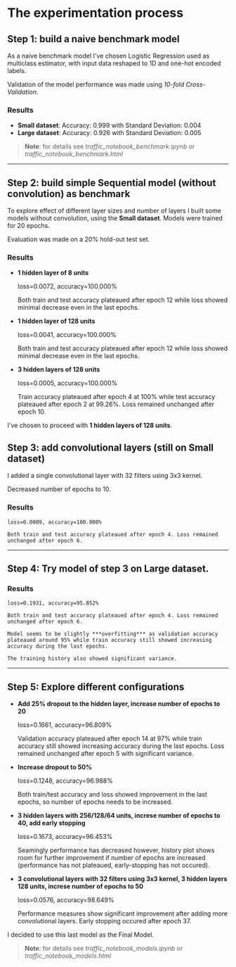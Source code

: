 # The experimentation process

## Step 1: build a naive benchmark model

As a naive benchmark model I've chosen Logistic Regression used as multiclass estimator, with input data reshaped to 1D and one-hot encoded labels.

Validation of the model performance was made using *10-fold Cross-Validation*.

### Results
- **Small dataset**: Accuracy: 0.999 with Standard Deviation: 0.004
- **Large dataset**: Accuracy: 0.926 with Standard Deviation: 0.005

>**Note**: for details see *traffic_notebook_benchmark.ipynb* or *traffic_notebook_benchmark.html*

---

## Step 2: build simple Sequential model (without convolution) as benchmark

To explore effect of different layer sizes and number of layers I built some models without convolution, using the **Small dataset**. Models were trained for 20 epochs.

Evaluation was made on a 20% hold-out test set.

### Results

- **1 hidden layer of 8 units**

    loss=0.0072, accuracy=100.000%

    Both train and test accuracy plateaued after epoch 12 while loss showed minimal decrease even in the last epochs.

- **1 hidden layer of 128 units**

    loss=0.0041, accuracy=100.000%

    Both train and test accuracy plateaued after epoch 12 while loss showed minimal decrease even in the last epochs.

- **3 hidden layers of 128 units**

    loss=0.0005, accuracy=100.000%

    Train accuracy plateaued after epoch 4 at 100% while test accuracy plateaued after epoch 2 at 99.26%. Loss remained unchanged after epoch 10.

I've chosen to proceed with **1 hidden layers of 128 units**.

## Step 3: add convolutional layers (still on Small dataset)

I added a single convolutional layer with 32 filters using 3x3 kernel.

Decreased number of epochs to 10.

### Results

    loss=0.0009, accuracy=100.000%

    Both train and test accuracy plateaued after epoch 4. Loss remained unchanged after epoch 6.

---

## Step 4: Try model of step 3 on Large dataset.

### Results

    loss=0.1931, accuracy=95.852%

    Both train and test accuracy plateaued after epoch 4. Loss remained unchanged after epoch 6.

    Model seems to be slightly ***overfitting*** as validation accuracy plateaued around 95% while train accuracy still showed increasing accuracy during the last epochs.

    The training history also showed significant variance.

---

## Step 5: Explore different configurations

- **Add 25% dropout to the hidden layer, increase number of epochs to 20**

    loss=0.1661, accuracy=96.809%

    Validation accuracy plateaued after epoch 14 at 97% while train accuracy still showed increasing accuracy during the last epochs. Loss remained unchanged after epoch 5 with significant variance.

- **Increase dropout to 50%**

    loss=0.1248, accuracy=96.988%

    Both train/test accuracy and loss showed improvement in the last epochs, so number of epochs needs to be increased.

- **3 hidden layers with 256/128/64 units, increse number of epochs to 40, add early stopping**

    loss=0.1673, accuracy=96.453%

    Seamingly performance has decreased however, history plot shows room for further improvement if number of epochs are increased (performance has not plateaued, early-stopping has not occured).

- **3 convolutional layers with 32 filters using 3x3 kernel, 3 hidden layers 128 units, increse number of epochs to 50**

    loss=0.0576, accuracy=98.649%

    Performance measures show significant improvement after adding more convolutional layers. Early stopping occured after epoch 37.

I decided to use this last model as the Final Model.

>**Note**: for details see *traffic_notebook_models.ipynb* or *traffic_notebook_models.html*